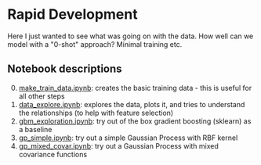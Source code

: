 # Rapid Development

Here I just wanted to see what was going on with the data. How well can we model with a "0-shot" approach? Minimal training etc.

## Notebook descriptions
0. [make_train_data.ipynb](./0_make_train_data.ipynb): creates the basic training data - this is useful for all other steps
1. [data_explore.ipynb](./1_data_explore.ipynb): explores the data, plots it, and tries to understand the relationships (to help with feature selection)
2. [gbm_exploration.ipynb](./2_gbm_exploration.ipynb): try out of the box gradient boosting (sklearn) as a baseline
3. [gp_simple.ipynb](./3_gp_simple.ipynb): try out a simple Gaussian Process with RBF kernel
4. [gp_mixed_covar.ipynb](./4_gp_mixed_covar.ipynb): try out a Gaussian Process with mixed covariance functions
